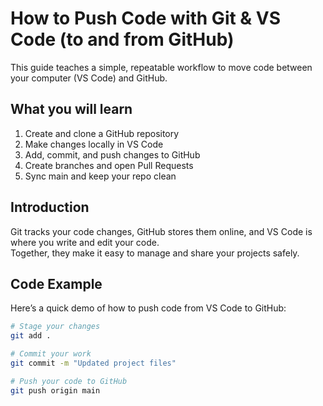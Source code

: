 # How to Push Code with Git & VS Code (to and from GitHub)

This guide teaches a simple, repeatable workflow to move code between your computer (VS Code) and GitHub.

## What you will learn
1. Create and clone a GitHub repository
2. Make changes locally in VS Code
3. Add, commit, and push changes to GitHub
4. Create branches and open Pull Requests
5. Sync main and keep your repo clean

## Introduction

Git tracks your code changes, GitHub stores them online, and VS Code is where you write and edit your code.  
Together, they make it easy to manage and share your projects safely.

## Code Example

Here’s a quick demo of how to push code from VS Code to GitHub:

```bash
# Stage your changes
git add .

# Commit your work
git commit -m "Updated project files"

# Push your code to GitHub
git push origin main
